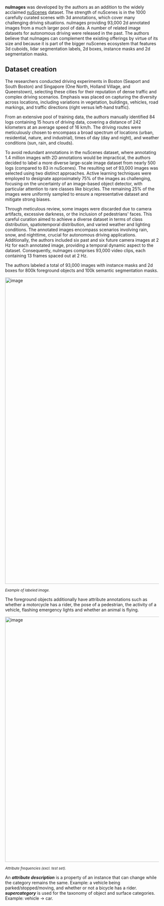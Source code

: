 **nuImages** was developed by the authors as an addition to the widely acclaimed [nuScenes](https://www.nuscenes.org/nuscenes) dataset. The strength of nuScenes is in the 1000 carefully curated scenes with 3d annotations, which cover many challenging driving situations. nuImages providing 93,000 2d annotated images from a much larger pool of data. A number of related image datasets for autonomous driving were released in the past. The authors believe that nuImages can complement the existing offerings by virtue of its size and because it is part of the bigger nuScenes ecosystem that features 3d cuboids, lidar segmentation labels, 2d boxes, instance masks and 2d segmentation masks.

## Dataset creation

The researchers conducted driving experiments in Boston (Seaport and South Boston) and Singapore (One North, Holland Village, and Queenstown), selecting these cities for their reputation of dense traffic and complex driving scenarios. Emphasis was placed on capturing the diversity across locations, including variations in vegetation, buildings, vehicles, road markings, and traffic directions (right versus left-hand traffic).

From an extensive pool of training data, the authors manually identified 84 logs containing 15 hours of driving data, covering a distance of 242 kilometers at an average speed of 16 km/h. The driving routes were meticulously chosen to encompass a broad spectrum of locations (urban, residential, nature, and industrial), times of day (day and night), and weather conditions (sun, rain, and clouds).

To avoid redundant annotations in the nuScenes dataset, where annotating 1.4 million images with 2D annotations would be impractical, the authors decided to label a more diverse large-scale image dataset from nearly 500 logs (compared to 83 in nuScenes). The resulting set of 93,000 images was selected using two distinct approaches. Active learning techniques were employed to designate approximately 75% of the images as challenging, focusing on the uncertainty of an image-based object detector, with particular attention to rare classes like bicycles. The remaining 25% of the images were uniformly sampled to ensure a representative dataset and mitigate strong biases.

Through meticulous review, some images were discarded due to camera artifacts, excessive darkness, or the inclusion of pedestrians' faces. This careful curation aimed to achieve a diverse dataset in terms of class distribution, spatiotemporal distribution, and varied weather and lighting conditions. The annotated images encompass scenarios involving rain, snow, and nighttime, crucial for autonomous driving applications. Additionally, the authors included six past and six future camera images at 2 Hz for each annotated image, providing a temporal dynamic aspect to the dataset. Consequently, nuImages comprises 93,000 video clips, each containing 13 frames spaced out at 2 Hz.

The authors labeled a total of 93,000 images with instance masks and 2d boxes for 800k foreground objects and 100k semantic segmentation masks.

<img src="https://github.com/dataset-ninja/nu-images/assets/120389559/11becab1-54c5-4c15-b647-229ffe29b9c5" alt="image" width="1000">

<span style="font-size: smaller; font-style: italic;">Example of labeled image.</span>

The foreground objects additionally have attribute annotations such as whether a motorcycle has a rider, the pose of a pedestrian, the activity of a vehicle, flashing emergency lights and whether an animal is flying.

<img src="https://github.com/dataset-ninja/nu-images/assets/120389559/7cad3010-1122-42bd-b063-4c5870f3e1f6" alt="image" width="800">

<span style="font-size: smaller; font-style: italic;">Attribute frequencies (excl. test set).</span>

An ***attribute description*** is a property of an instance that can change while the category remains the same. Example: a vehicle being parked/stopped/moving, and whether or not a bicycle has a rider. ***supercategory*** is used for the taxonomy of object and surface categories. Example: vehicle -> car.


